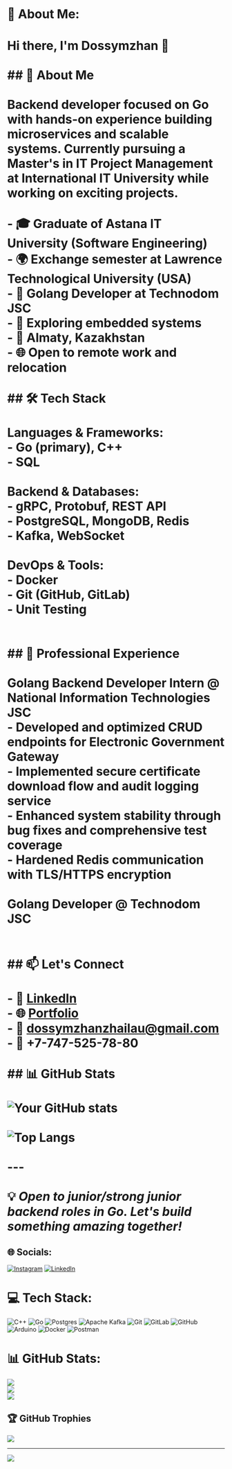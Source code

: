 # 💫 About Me:
# Hi there, I'm Dossymzhan 👋<br><br>## 🚀 About Me<br><br>Backend developer focused on **Go** with hands-on experience building microservices and scalable systems. Currently pursuing a Master's in IT Project Management at International IT University while working on exciting projects.<br><br>- 🎓 Graduate of **Astana IT University** (Software Engineering)<br>- 🌍 Exchange semester at **Lawrence Technological University** (USA)<br>- 💼 **Golang Developer** at Technodom JSC<br>- 🌱 Exploring embedded systems<br>- 📍 Almaty, Kazakhstan<br>- 🌐 Open to **remote work** and **relocation**<br><br>## 🛠️ Tech Stack<br><br>**Languages & Frameworks:**<br>- Go (primary), C++<br>- SQL<br><br>**Backend & Databases:**<br>- gRPC, Protobuf, REST API<br>- PostgreSQL, MongoDB, Redis<br>- Kafka, WebSocket<br><br>**DevOps & Tools:**<br>- Docker<br>- Git (GitHub, GitLab)<br>- Unit Testing<br><br><br>## 💼 Professional Experience<br><br>**Golang Backend Developer Intern** @ National Information Technologies JSC<br>- Developed and optimized CRUD endpoints for Electronic Government Gateway<br>- Implemented secure certificate download flow and audit logging service<br>- Enhanced system stability through bug fixes and comprehensive test coverage<br>- Hardened Redis communication with TLS/HTTPS encryption<br><br> **Golang Developer** @ Technodom JSC<br><br><br>## 📫 Let's Connect<br><br>- 💼 [LinkedIn](https://linkedin.com/in/dossymzhan-zhailau)<br>- 🌐 [Portfolio](https://dosyakitarov.github.io/portfolio)<br>- 📧 dossymzhanzhailau@gmail.com<br>- 📱 +7-747-525-78-80<br><br>## 📊 GitHub Stats<br><br>![Your GitHub stats](https://github-readme-stats.vercel.app/api?username=DosyaKitarov&show_icons=true&theme=radical)<br><br>![Top Langs](https://github-readme-stats.vercel.app/api/top-langs/?username=DosyaKitarov&layout=compact&theme=radical)<br><br>---<br><br>💡 *Open to junior/strong junior backend roles in Go. Let's build something amazing together!*<br>


## 🌐 Socials:
[![Instagram](https://img.shields.io/badge/Instagram-%23E4405F.svg?logo=Instagram&logoColor=white)](https://instagram.com/gm_kitare) [![LinkedIn](https://img.shields.io/badge/LinkedIn-%230077B5.svg?logo=linkedin&logoColor=white)](https://linkedin.com/in/dossymzhan-zhailau) 

# 💻 Tech Stack:
![C++](https://img.shields.io/badge/c++-%2300599C.svg?style=for-the-badge&logo=c%2B%2B&logoColor=white) ![Go](https://img.shields.io/badge/go-%2300ADD8.svg?style=for-the-badge&logo=go&logoColor=white) ![Postgres](https://img.shields.io/badge/postgres-%23316192.svg?style=for-the-badge&logo=postgresql&logoColor=white) ![Apache Kafka](https://img.shields.io/badge/Apache%20Kafka-000?style=for-the-badge&logo=apachekafka) ![Git](https://img.shields.io/badge/git-%23F05033.svg?style=for-the-badge&logo=git&logoColor=white) ![GitLab](https://img.shields.io/badge/gitlab-%23181717.svg?style=for-the-badge&logo=gitlab&logoColor=white) ![GitHub](https://img.shields.io/badge/github-%23121011.svg?style=for-the-badge&logo=github&logoColor=white) ![Arduino](https://img.shields.io/badge/-Arduino-00979D?style=for-the-badge&logo=Arduino&logoColor=white) ![Docker](https://img.shields.io/badge/docker-%230db7ed.svg?style=for-the-badge&logo=docker&logoColor=white) ![Postman](https://img.shields.io/badge/Postman-FF6C37?style=for-the-badge&logo=postman&logoColor=white)
# 📊 GitHub Stats:
![](https://github-readme-stats.vercel.app/api?username=dosyakitarov&theme=dark&hide_border=false&include_all_commits=false&count_private=false)<br/>
![](https://nirzak-streak-stats.vercel.app/?user=dosyakitarov&theme=dark&hide_border=false)<br/>
![](https://github-readme-stats.vercel.app/api/top-langs/?username=dosyakitarov&theme=dark&hide_border=false&include_all_commits=false&count_private=false&layout=compact)

## 🏆 GitHub Trophies
![](https://github-profile-trophy.vercel.app/?username=dosyakitarov&theme=radical&no-frame=false&no-bg=true&margin-w=4)

---
[![](https://visitcount.itsvg.in/api?id=dosyakitarov&icon=0&color=4)](https://visitcount.itsvg.in)

<!-- Proudly created with GPRM ( https://gprm.itsvg.in ) -->

